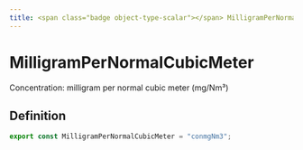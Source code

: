 ```yaml
---
title: <span class="badge object-type-scalar"></span> MilligramPerNormalCubicMeter
---
```

# <span class="badge object-type-scalar"></span> MilligramPerNormalCubicMeter

Concentration: milligram per normal cubic meter (mg/Nm³)

## Definition

```typescript
export const MilligramPerNormalCubicMeter = "conmgNm3";

```
